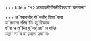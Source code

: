 +++
title = "१२ अश्वावतीर्गोमतीर्विश्ववारा यतमाना"

+++
अ᳓श्वावतीर् गो᳓मतीर् विश्व᳓वारा  
य᳓तमाना रश्मि᳓भिः सू᳓रियस्य  
प᳓रा च य᳓न्ति पु᳓नर् आ᳓ च यन्ति  
भद्रा᳓ ना᳓म व᳓हमाना उषा᳓सः